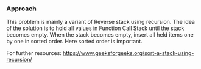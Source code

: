 ### **Approach**

This problem is mainly a variant of Reverse stack using recursion.
The idea of the solution is to hold all values in Function Call Stack until the stack becomes empty. When the stack becomes empty, insert all held items one by one in sorted order. Here sorted order is important.


For further resources:
https://www.geeksforgeeks.org/sort-a-stack-using-recursion/
